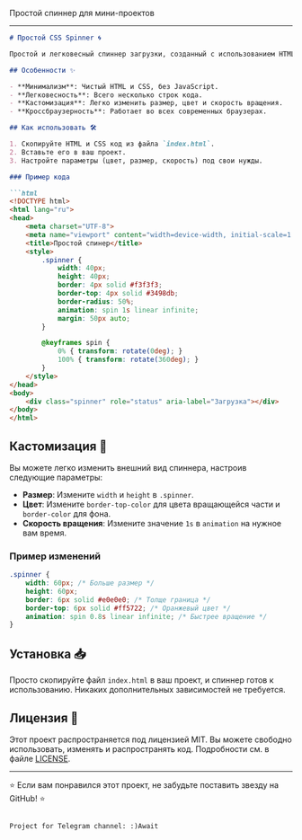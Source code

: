 Простой спиннер для мини-проектов 

---

```markdown
# Простой CSS Spinner 🌀

Простой и легковесный спиннер загрузки, созданный с использованием HTML и CSS. Идеально подходит для небольших проектов, где нужно быстро добавить индикатор загрузки без использования JavaScript или сторонних библиотек.

## Особенности ✨

- **Минимализм**: Чистый HTML и CSS, без JavaScript.
- **Легковесность**: Всего несколько строк кода.
- **Кастомизация**: Легко изменить размер, цвет и скорость вращения.
- **Кроссбраузерность**: Работает во всех современных браузерах.

## Как использовать 🛠️

1. Скопируйте HTML и CSS код из файла `index.html`.
2. Вставьте его в ваш проект.
3. Настройте параметры (цвет, размер, скорость) под свои нужды.

### Пример кода

```html
<!DOCTYPE html>
<html lang="ru">
<head>
    <meta charset="UTF-8">
    <meta name="viewport" content="width=device-width, initial-scale=1.0">
    <title>Простой спинер</title>
    <style>
        .spinner {
            width: 40px;
            height: 40px;
            border: 4px solid #f3f3f3;
            border-top: 4px solid #3498db;
            border-radius: 50%;
            animation: spin 1s linear infinite;
            margin: 50px auto;
        }

        @keyframes spin {
            0% { transform: rotate(0deg); }
            100% { transform: rotate(360deg); }
        }
    </style>
</head>
<body>
    <div class="spinner" role="status" aria-label="Загрузка"></div>
</body>
</html>
```

## Кастомизация 🎨

Вы можете легко изменить внешний вид спиннера, настроив следующие параметры:

- **Размер**: Измените `width` и `height` в `.spinner`.
- **Цвет**: Измените `border-top-color` для цвета вращающейся части и `border-color` для фона.
- **Скорость вращения**: Измените значение `1s` в `animation` на нужное вам время.

### Пример изменений

```css
.spinner {
    width: 60px; /* Больше размер */
    height: 60px;
    border: 6px solid #e0e0e0; /* Толще граница */
    border-top: 6px solid #ff5722; /* Оранжевый цвет */
    animation: spin 0.8s linear infinite; /* Быстрее вращение */
}
```

## Установка 📥

Просто скопируйте файл `index.html` в ваш проект, и спиннер готов к использованию. Никаких дополнительных зависимостей не требуется.

## Лицензия 📜

Этот проект распространяется под лицензией MIT. Вы можете свободно использовать, изменять и распространять код. Подробности см. в файле [LICENSE](LICENSE).

---

⭐ Если вам понравился этот проект, не забудьте поставить звезду на GitHub! ⭐
```

Project for Telegram channel: :)Await
